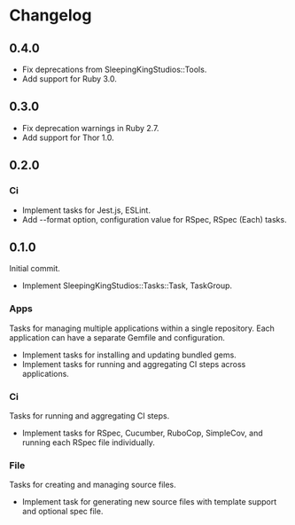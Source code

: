 # Changelog

## 0.4.0

- Fix deprecations from SleepingKingStudios::Tools.
- Add support for Ruby 3.0.

## 0.3.0

- Fix deprecation warnings in Ruby 2.7.
- Add support for Thor 1.0.

## 0.2.0

### Ci

- Implement tasks for Jest.js, ESLint.
- Add --format option, configuration value for RSpec, RSpec (Each) tasks.

## 0.1.0

Initial commit.

- Implement SleepingKingStudios::Tasks::Task, TaskGroup.

### Apps

Tasks for managing multiple applications within a single repository. Each application can have a separate Gemfile and configuration.

- Implement tasks for installing and updating bundled gems.
- Implement tasks for running and aggregating CI steps across applications.

### Ci

Tasks for running and aggregating CI steps.

- Implement tasks for RSpec, Cucumber, RuboCop, SimpleCov, and running each RSpec file individually.

### File

Tasks for creating and managing source files.

- Implement task for generating new source files with template support and optional spec file.
